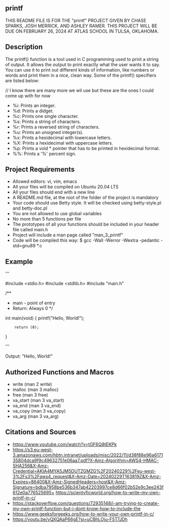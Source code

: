 ## printf
THIS README FILE IS FOR THE "printf" PROJECT GIVEN BY CHASE SPARKS, JOSH MERRICK, AND ASHLEY RAMER. THIS PROJECT WILL BE DUE ON FEBRUARY 26, 2024 AT ATLAS SCHOOL IN TULSA, OKLAHOMA.

## Description
The printf() function is a tool used in C programming used to print a string of output. It allows the output to print exactly what the user wants it to say. You can use it to print out different kinds of information, like numbers or words and print them in a nice, clean way. Some of the printf() specifiers are listed below:

// I know there are many more we wil use but these are the ones I could come up with for now
+ %i: Prints an integer.
+ %d: Prints a didget.
+ %c: Prints one single character.
+ %s: Prints a string of characters.
+ %r: Prints a reversed string of characters.
+ %u: Prints an unsigned integer(s).
+ %x: Prints a hexidecimal with lowercase letters.
+ %X: Prints a hexidecimal with uppercase letters.
+ %p: Prints a void * pointer that has to be printed in hexidecimal format.
+ %%: Prints a '%' percent sign.


## Project Requirements
+ Allowed editors: vi, vim, emacs
+ All your files will be compiled on Ubuntu 20.04 LTS 
+ All your files should end with a new line
+ A README.md file, at the root of the folder of the project is mandatory
+ Your code should use Betty style. It will be checked using betty-style.pl and betty-doc.pl
+ You are not allowed to use global variables
+ No more than 5 functions per file
+ The prototypes of all your functions should be included in your header file called main.h
+ Project will include a man page called "man_3_printf"
+ Code will be compiled this way: $ gcc -Wall -Werror -Wextra -pedantic -std=gnu89 *.c

## Example

'''

#include <stdio.h>
#include <stdlib.h>
#include "main.h"

/**
 * main - point of entry
 * Return: Always 0
 */

int main(void)
{
        printf("Hello, World!");

        return (0);
}

'''

Output: "Hello, World!"

## Authorized Functions and Macros
+ write (man 2 write)
+ malloc (man 3 malloc)
+ free (man 3 free)
+ va_start (man 3 va_start)
+ va_end (man 3 va_end)
+ va_copy (man 3 va_copy)
+ va_arg (man 3 va_arg)

## Citations and Sources
+ https://www.youtube.com/watch?v=tGF6Q8tEKPk
+ https://s3.eu-west-3.amazonaws.com/hbtn.intranet/uploads/misc/2022/11/d38f88e96a617135804dca9f9c49632751e06aa7.pdf?X-Amz-Algorithm=AWS4-HMAC-SHA256&X-Amz-Credential=AKIA4MYA5JM5DUTZGMZG%2F20240229%2Feu-west-3%2Fs3%2Faws4_request&X-Amz-Date=20240229T163819Z&X-Amz-Expires=86400&X-Amz-SignedHeaders=host&X-Amz-Signature=bdba7958be536b347ab42203997ce8d66f02b52e9c3ee243f612e0a776525695+ https://scientyficworld.org/how-to-write-my-own-printf-in-c/
+ https://stackoverflow.com/questions/72935148/i-am-trying-to-create-my-own-printf-function-but-i-dont-know-how-to-include-the
+ https://www.geeksforgeeks.org/how-to-write-your-own-printf-in-c/
+ https://youtu.be/vQXQAaP66gE?si=uCBhLOju-F5T7JDh
